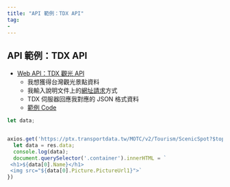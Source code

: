 ```yaml
---
title: "API 範例：TDX API"
tag: 
- 
---
```

## API 範例：TDX API
-   [Web API：TDX 觀光 API](https://tdx.transportdata.tw/api-service/swagger)
    -   我想獲得台灣觀光景點資料
    -   我輸入說明文件上的[網址請求](https://ptx.transportdata.tw/MOTC/v2/Tourism/ScenicSpot?$top=30&$format=JSON)方式
    -   TDX 伺服器回應我對應的 JSON 格式資料
    -   [範例 Code](https://codepen.io/hexschool/pen/dyRjQRW?editors=1010)

```js
let data;


axios.get('https://ptx.transportdata.tw/MOTC/v2/Tourism/ScenicSpot?$top=30&$format=JSON').then(function(res){
  let data = res.data;
  console.log(data); 
  document.querySelector('.container').innerHTML = `
 <h1>${data[0].Name}</h1>
 <img src="${data[0].Picture.PictureUrl1}">` 
})

```
